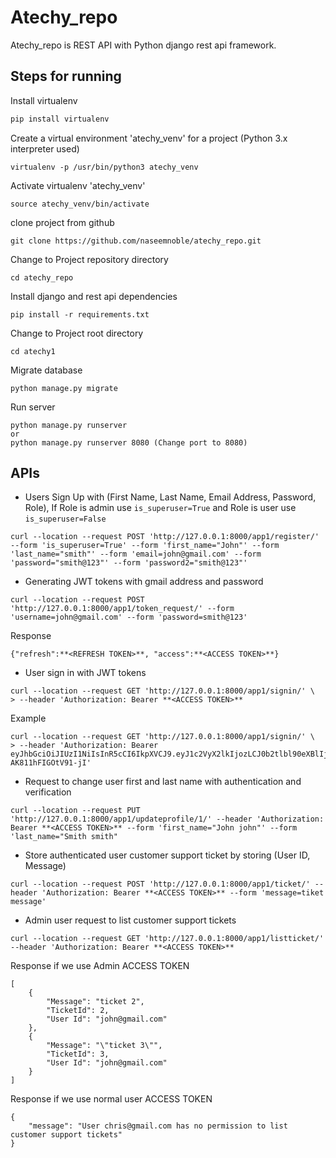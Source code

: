 # Atechy_repo

Atechy_repo is REST API with Python django rest api framework.

## Steps for running

Install virtualenv
```bash
pip install virtualenv
```
Create a virtual environment 'atechy_venv' for a project (Python 3.x interpreter used)
```
virtualenv -p /usr/bin/python3 atechy_venv
```
Activate virtualenv 'atechy_venv'
```
source atechy_venv/bin/activate
```
clone project from github
```
git clone https://github.com/naseemnoble/atechy_repo.git
```
Change to Project repository directory
```
cd atechy_repo
```
Install django and rest api dependencies
```
pip install -r requirements.txt
```
Change to Project root directory
```
cd atechy1
```
Migrate database
```
python manage.py migrate
```
Run server
```
python manage.py runserver
or
python manage.py runserver 8080 (Change port to 8080)
```
## APIs
* Users Sign Up with (First Name, Last Name, Email Address, Password, Role), 
If Role is admin use `is_superuser=True` and 
Role is user use `is_superuser=False`
```
curl --location --request POST 'http://127.0.0.1:8000/app1/register/' --form 'is_superuser=True' --form 'first_name="John"' --form 'last_name="smith"' --form 'email=john@gmail.com' --form 'password="smith@123"' --form 'password2="smith@123"'
```
* Generating JWT tokens with gmail address and password
```
curl --location --request POST 'http://127.0.0.1:8000/app1/token_request/' --form 'username=john@gmail.com' --form 'password=smith@123'
```
Response
```
{"refresh":**<REFRESH TOKEN>**, "access":**<ACCESS TOKEN>**}
```
* User sign in with JWT tokens
```
curl --location --request GET 'http://127.0.0.1:8000/app1/signin/' \
> --header 'Authorization: Bearer **<ACCESS TOKEN>**
```
Example
```
curl --location --request GET 'http://127.0.0.1:8000/app1/signin/' \
> --header 'Authorization: Bearer eyJhbGciOiJIUzI1NiIsInR5cCI6IkpXVCJ9.eyJ1c2VyX2lkIjozLCJ0b2tlbl90eXBlIjoiYWNjZXNzIiwiZXhwIjoxNjE4NTcwMTY2LCJqdGkiOiJhNWVkNjJhODVmODg0Y2RmYTBmMzY2ZThmM2FlNzM2OSIsInVzZXJuYW1lIjoiam9obkBnbWFpbC5jb20ifQ.4bfmSePGmKZ3P_42R9XJ5Kb1v-AK811hFIGOtV91-jI'
```
* Request to change user first and last name with authentication and verification
```
curl --location --request PUT 'http://127.0.0.1:8000/app1/updateprofile/1/' --header 'Authorization: Bearer **<ACCESS TOKEN>** --form 'first_name="John john"' --form 'last_name="Smith smith"
```
* Store authenticated user customer support ticket by storing (User ID, Message)
```
curl --location --request POST 'http://127.0.0.1:8000/app1/ticket/' --header 'Authorization: Bearer **<ACCESS TOKEN>** --form 'message=tiket message'
```
* Admin user request to list customer support tickets
```
curl --location --request GET 'http://127.0.0.1:8000/app1/listticket/' --header 'Authorization: Bearer **<ACCESS TOKEN>**
```
Response if we use Admin ACCESS TOKEN
```
[
    {
        "Message": "ticket 2",
        "TicketId": 2,
        "User Id": "john@gmail.com"
    },
    {
        "Message": "\"ticket 3\"",
        "TicketId": 3,
        "User Id": "john@gmail.com"
    }
]
```
Response if we use normal user ACCESS TOKEN
```
{
    "message": "User chris@gmail.com has no permission to list customer support tickets"
}
```
